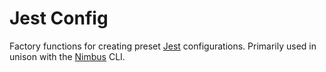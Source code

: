 # Jest Config

Factory functions for creating preset [Jest](https://jestjs.io/) configurations. Primarily used in
unison with the [Nimbus](https://www.npmjs.com/package/@airbnb/nimbus) CLI.
